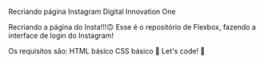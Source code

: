 Recriando página Instagram Digital Innovation One

Recriando a página do Insta!!!🙃
Esse é o repositório de Flexbox, fazendo a interface de login do Instagram!

Os requisitos são:
HTML básico
CSS básico
🚀 Let's code! 🚀
